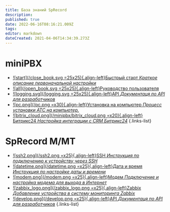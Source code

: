 ```yaml
---
title: База знаний SpRecord
description: 
published: true
date: 2022-06-16T08:16:21.009Z
tags: 
editor: markdown
dateCreated: 2021-04-06T14:34:39.273Z
---
```


# miniPBX

- [![start](/close_book.svg =25x25){.align-left}Быстрый старт *Краткое описание первоначальной настройки*](./minipbx/quick_start)
- [![all](/open_book.svg =25x25){.align-left}Руководство пользователя](./minipbx/user_manual)
- [![logging.svg](/logging.svg =25x25){.align-left}API *Документаця по API для разработчиков*](./minipbx/api)
- [![pc.png](/pc.png =x30){.align-left}Установка на компьютер *Процесс установки АТС на компьютер.*](./minipbx/soft)
- [![bitrix_cloud.png](/minipbx/bitrix_cloud.png =x20){.align-left}Битрикс24 *Настройка интеграции с CRM Битрикс24*](./minipbx/bitrix24)
{.links-list}

# SpRecord M/MT
- [![ssh2.png](/ssh2.png =x25){.align-left}SSH *Инструкция по подключению к устройству через SSH*](./m-mt/ssh)
- [![datetime.png](/datetime.png =x25){.align-left}Дата и время *Инструкция по настройке даты и времени*](./m-mt/time)
- [![modem.png](/modem.png =x25){.align-left}Модем *Подключение и настройка модема для выхода в Интернет*](./m-mt/modem)
- [![zabbix_logo.png](/zabbix_logo.png =x25){.align-left}Zabbix *Добавление устройства в систему мониторинга Zabbix*](./m-mt/monitoring)
- [![develop.png](/develop.png =x25){.align-left}API *Документаця по API для разработчиков*](./m-mt/api)
{.links-list}



